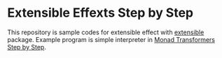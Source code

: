 # Extensible Effexts Step by Step

This repository is sample codes for extensible effect with [extensible](https://hackage.haskell.org/package/extensible) package.
Example program is simple interpreter in [Monad Transformers Step by Step](https://page.mi.fu-berlin.de/scravy/realworldhaskell/materialien/monad-transformers-step-by-step.pdf).
